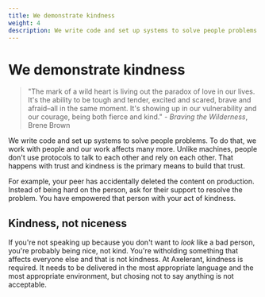 ```yaml
---
title: We demonstrate kindness
weight: 4
description: We write code and set up systems to solve people problems. To do that, we work with people and our work affects many more. Unlike machines, people don't use protocols to talk to each other and rely on each other. That happens with trust and kindness is the primary means to build that trust.
---
```


# We demonstrate kindness

> "The mark of a wild heart is living out the paradox of love in our lives. It's the ability to be tough and tender, excited and scared, brave and afraid–all in the same moment. It's showing up in our vulnerability and our courage, being both fierce and kind." - _Braving the Wilderness_, Brene Brown

We write code and set up systems to solve people problems. To do that, we work with people and our work affects many more. Unlike machines, people don't use protocols to talk to each other and rely on each other. That happens with trust and kindness is the primary means to build that trust.

For example, your peer has accidentally deleted the content on production. Instead of being hard on the person, ask for their support to resolve the problem. You have empowered that person with your act of kindness.

## Kindness, not niceness

If you're not speaking up because you don't want to _look_ like a bad person, you're probably being nice, not kind. You're witholding something that affects everyone else and that is not kindness. At Axelerant, kindness is required. It needs to be delivered in the most appropriate language and the most appropriate environment, but chosing not to say anything is not acceptable.
